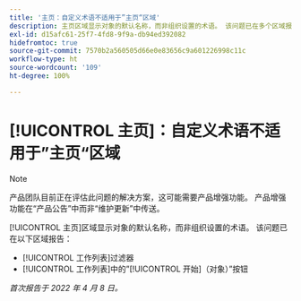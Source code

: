 ```yaml
---
title: '主页：自定义术语不适用于”主页“区域'
description: 主页区域显示对象的默认名称，而非组织设置的术语。 该问题已在多个区域报告。
exl-id: d15afc61-25f7-4fd8-9f9a-db94ed392082
hidefromtoc: true
source-git-commit: 7570b2a560505d66e0e83656c9a601226998c11c
workflow-type: ht
source-wordcount: '109'
ht-degree: 100%

---
```


# [!UICONTROL 主页]：自定义术语不适用于”主页“区域

>[!NOTE]
>
>产品团队目前正在评估此问题的解决方案，这可能需要产品增强功能。 产品增强功能在“产品公告”中而非“维护更新”中传送。

[!UICONTROL 主页]区域显示对象的默认名称，而非组织设置的术语。 该问题已在以下区域报告：

* [!UICONTROL 工作列表]过滤器
* [!UICONTROL 工作列表]中的”[!UICONTROL 开始]（对象）”按钮

_首次报告于 2022 年 4 月 8 日。_

